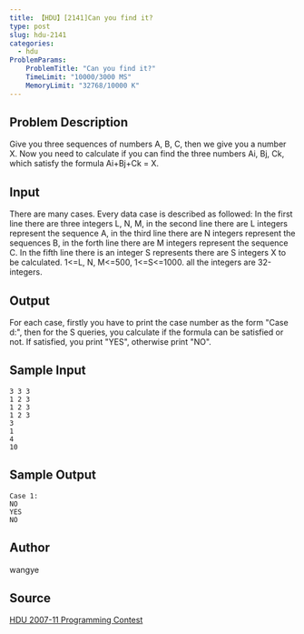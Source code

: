 ```yaml
---
title: 【HDU】[2141]Can you find it?
type: post
slug: hdu-2141
categories:
  - hdu
ProblemParams:
    ProblemTitle: "Can you find it?"
    TimeLimit: "10000/3000 MS"
    MemoryLimit: "32768/10000 K"
---
```


## Problem Description

Give you three sequences of numbers A, B, C, then we give you a number X. Now you need to calculate if you can find the three numbers Ai, Bj, Ck, which satisfy the formula Ai+Bj+Ck = X.

## Input

There are many cases. Every data case is described as followed: In the first line there are three integers L, N, M, in the second line there are L integers represent the sequence A, in the third line there are N integers represent the sequences B, in the forth line there are M integers represent the sequence C. In the fifth line there is an integer S represents there are S integers X to be calculated. 1<=L, N, M<=500, 1<=S<=1000. all the integers are 32-integers.

## Output

For each case, firstly you have to print the case number as the form "Case d:", then for the S queries, you calculate if the formula can be satisfied or not. If satisfied, you print "YES", otherwise print "NO".

## Sample Input

```
3 3 3
1 2 3
1 2 3
1 2 3
3
1
4
10

```

## Sample Output

```
Case 1:
NO
YES
NO

```

## Author

wangye

## Source

[HDU 2007-11 Programming Contest](https://acm.hdu.edu.cn//search.php?field=problem&key=HDU+2007-11++Programming+Contest&source=1&searchmode=source)
